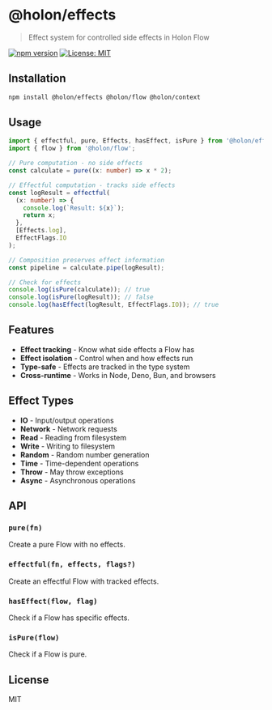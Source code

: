 # @holon/effects

> Effect system for controlled side effects in Holon Flow

[![npm version](https://badge.fury.io/js/@holon%2Feffects.svg)](https://www.npmjs.com/package/@holon/effects)
[![License: MIT](https://img.shields.io/badge/License-MIT-yellow.svg)](https://opensource.org/licenses/MIT)

## Installation

```bash
npm install @holon/effects @holon/flow @holon/context
```

## Usage

```typescript
import { effectful, pure, Effects, hasEffect, isPure } from '@holon/effects';
import { flow } from '@holon/flow';

// Pure computation - no side effects
const calculate = pure((x: number) => x * 2);

// Effectful computation - tracks side effects
const logResult = effectful(
  (x: number) => {
    console.log(`Result: ${x}`);
    return x;
  },
  [Effects.log],
  EffectFlags.IO
);

// Composition preserves effect information
const pipeline = calculate.pipe(logResult);

// Check for effects
console.log(isPure(calculate)); // true
console.log(isPure(logResult)); // false
console.log(hasEffect(logResult, EffectFlags.IO)); // true
```

## Features

- **Effect tracking** - Know what side effects a Flow has
- **Effect isolation** - Control when and how effects run
- **Type-safe** - Effects are tracked in the type system
- **Cross-runtime** - Works in Node, Deno, Bun, and browsers

## Effect Types

- **IO** - Input/output operations
- **Network** - Network requests
- **Read** - Reading from filesystem
- **Write** - Writing to filesystem
- **Random** - Random number generation
- **Time** - Time-dependent operations
- **Throw** - May throw exceptions
- **Async** - Asynchronous operations

## API

### `pure(fn)`

Create a pure Flow with no effects.

### `effectful(fn, effects, flags?)`

Create an effectful Flow with tracked effects.

### `hasEffect(flow, flag)`

Check if a Flow has specific effects.

### `isPure(flow)`

Check if a Flow is pure.

## License

MIT